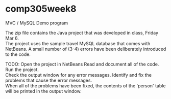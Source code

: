 # comp305week8
MVC / MySQL Demo program

The zip file contains the Java project that was developed in class, Friday Mar 6.   
The project uses the sample travel MySQL database that comes with NetBeans.
A small number of (3-4) errors have been deliberately introduced to the code.

TODO: 
    Open the project in NetBeans
    Read and document all of the code. 
    Run the project.  
    Check the output window for any error messages.
    Identify and fix the problems that cause the error messages.  
    When all of the problems have been fixed, the contents of the 'person' table will be printed in the output window.
   
